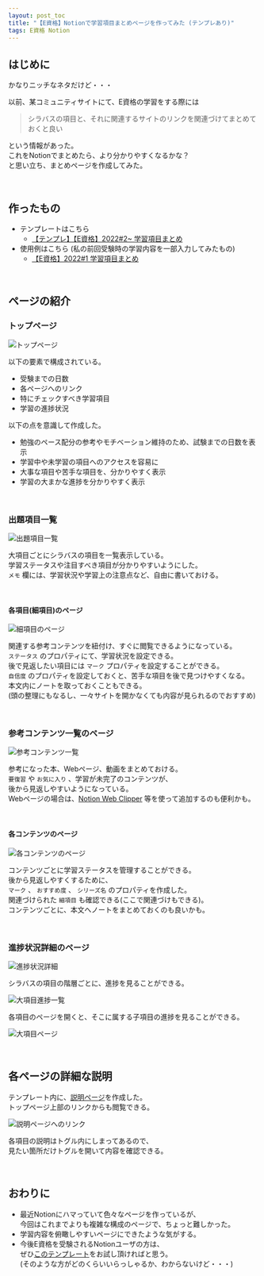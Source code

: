 ```yaml
---
layout: post_toc
title: "【E資格】Notionで学習項目まとめページを作ってみた (テンプレあり)"
tags: E資格 Notion
---
```


## はじめに

かなりニッチなネタだけど・・・  

以前、某コミュニティサイトにて、E資格の学習をする際には  

> シラバスの項目と、それに関連するサイトのリンクを関連づけてまとめておくと良い  

という情報があった。  
これをNotionでまとめたら、より分かりやすくなるかな？  
と思い立ち、まとめページを作成してみた。  

<br>

## 作ったもの

- テンプレートはこちら
    - [【テンプレ】【E資格】2022#2~ 学習項目まとめ](https://marshmallow-public.notion.site/E-2022-2-292cdecbe2f3446397f8c0e01ba30f2c)
- 使用例はこちら (私の前回受験時の学習内容を一部入力してみたもの)
    - [【E資格】2022#1 学習項目まとめ](https://marshmallow-public.notion.site/E-2022-1-34df337b3c434fac933bf2da325be93b)

<br>

## ページの紹介

### トップページ

![トップページ]({{site.baseurl}}/images/20220626_1.png)  

以下の要素で構成されている。

- 受験までの日数
- 各ページへのリンク
- 特にチェックすべき学習項目
- 学習の進捗状況

以下の点を意識して作成した。

- 勉強のペース配分の参考やモチベーション維持のため、試験までの日数を表示
- 学習中や未学習の項目へのアクセスを容易に
- 大事な項目や苦手な項目を、分かりやすく表示
- 学習の大まかな進捗を分かりやすく表示

<br>

### 出題項目一覧

![出題項目一覧]({{site.baseurl}}/images/20220626_2.png)  

大項目ごとにシラバスの項目を一覧表示している。  
学習ステータスや注目すべき項目が分かりやすいようにした。  
`メモ` 欄には、学習状況や学習上の注意点など、自由に書いておける。

<br>

#### 各項目(細項目)のページ

![細項目のページ]({{site.baseurl}}/images/20220626_3.png)  

関連する参考コンテンツを紐付け、すぐに閲覧できるようになっている。  
`ステータス` のプロパティにて、学習状況を設定できる。  
後で見返したい項目には `マーク` プロパティを設定することができる。  
`自信度` のプロパティを設定しておくと、苦手な項目を後で見つけやすくなる。  
本文内にノートを取っておくこともできる。  
(頭の整理にもなるし、一々サイトを開かなくても内容が見られるのでおすすめ)  

<br>

### 参考コンテンツ一覧のページ

![参考コンテンツ一覧]({{site.baseurl}}/images/20220626_4.png)  

参考になった本、Webページ、動画をまとめておける。  
`要復習` や `お気に入り` 、学習が未完了のコンテンツが、  
後から見返しやすいようになっている。  
Webページの場合は、[Notion Web Clipper](https://www.notion.so/ja-jp/web-clipper) 等を使って追加するのも便利かも。  

<br>

#### 各コンテンツのページ

![各コンテンツのページ]({{site.baseurl}}/images/20220626_5.png)  

コンテンツごとに学習ステータスを管理することができる。  
後から見返しやすくするために、  
 `マーク` 、 `おすすめ度` 、 `シリーズ名` のプロパティを作成した。  
関連づけられた `細項目` も確認できる(ここで関連づけもできる)。  
コンテンツごとに、本文へノートをまとめておくのも良いかも。  

<br>

### 進捗状況詳細のページ

![進捗状況詳細]({{site.baseurl}}/images/20220626_6.png)  

シラバスの項目の階層ごとに、進捗を見ることができる。

![大項目進捗一覧]({{site.baseurl}}/images/20220626_7.png)  

各項目のページを開くと、そこに属する子項目の進捗を見ることができる。  

![大項目ページ]({{site.baseurl}}/images/20220626_8.png)  

<br>

## 各ページの詳細な説明

テンプレート内に、[説明ページ](https://marshmallow-public.notion.site/b9b9d60434384cc89da1241b2fd04e07)を作成した。  
トップページ上部のリンクからも閲覧できる。  

![説明ページへのリンク]({{site.baseurl}}/images/20220626_9.png)  

各項目の説明はトグル内にしまってあるので、  
見たい箇所だけトグルを開いて内容を確認できる。  

<br>

## おわりに

- 最近Notionにハマっていて色々なページを作っているが、  
今回はこれまでよりも複雑な構成のページで、ちょっと難しかった。
- 学習内容を俯瞰しやすいページにできたような気がする。
- 今後E資格を受験されるNotionユーザの方は、  
ぜひ[このテンプレート](https://marshmallow-public.notion.site/E-2022-2-292cdecbe2f3446397f8c0e01ba30f2c)をお試し頂ければと思う。  
(そのような方がどのくらいいらっしゃるか、わからないけど・・・)